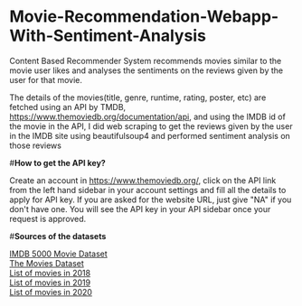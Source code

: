 # Movie-Recommendation-Webapp-With-Sentiment-Analysis
Content Based Recommender System recommends movies similar to the movie user likes and analyses the sentiments on the reviews given by the user for that movie.

The details of the movies(title, genre, runtime, rating, poster, etc) are fetched using an API by TMDB, https://www.themoviedb.org/documentation/api, and using the IMDB id of the movie in the API, I did web scraping to get the reviews given by the user in the IMDB site using beautifulsoup4 and performed sentiment analysis on those reviews

#**How to get the API key?**

Create an account in https://www.themoviedb.org/, click on the API link from the left hand sidebar in your account settings and fill all the details to apply for API key. If you are asked for the website URL, just give "NA" if you don't have one. You will see the API key in your API sidebar once your request is approved.


#**Sources of the datasets**

[IMDB 5000 Movie Dataset](https://www.kaggle.com/carolzhangdc/imdb-5000-movie-dataset)<br/>
[The Movies Dataset](https://www.kaggle.com/rounakbanik/the-movies-dataset)<br/>
[List of movies in 2018](https://en.wikipedia.org/wiki/List_of_American_films_of_2018)<br/>
[List of movies in 2019](https://en.wikipedia.org/wiki/List_of_American_films_of_2019)<br/>
[List of movies in 2020](https://en.wikipedia.org/wiki/List_of_American_films_of_2020)<br/>
